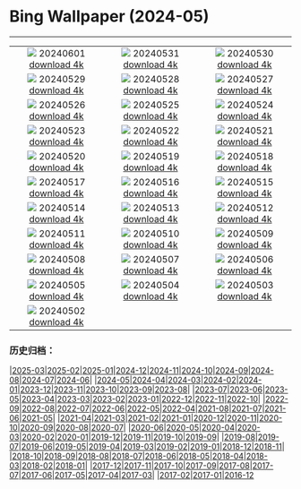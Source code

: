 # Bing Wallpaper (2024-05)
**************
| | | |
| :----: | :----: | :----: |
| ![](https://www.bing.com/th?id=OHR.PrideMonthSF_EN-GB6271318842_1920x1080.jpg) 20240601 [download 4k](https://www.bing.com/th?id=OHR.PrideMonthSF_EN-GB6271318842_UHD.jpg) | ![](https://www.bing.com/th?id=OHR.YorkshireDalesNP_EN-GB1861917445_1920x1080.jpg) 20240531 [download 4k](https://www.bing.com/th?id=OHR.YorkshireDalesNP_EN-GB1861917445_UHD.jpg) | ![](https://www.bing.com/th?id=OHR.Everglades90th_EN-GB0429923413_1920x1080.jpg) 20240530 [download 4k](https://www.bing.com/th?id=OHR.Everglades90th_EN-GB0429923413_UHD.jpg) |
| ![](https://www.bing.com/th?id=OHR.MullOtter_EN-GB2549170693_1920x1080.jpg) 20240529 [download 4k](https://www.bing.com/th?id=OHR.MullOtter_EN-GB2549170693_UHD.jpg) | ![](https://www.bing.com/th?id=OHR.MeteoraMonastery_EN-GB1630086453_1920x1080.jpg) 20240528 [download 4k](https://www.bing.com/th?id=OHR.MeteoraMonastery_EN-GB1630086453_UHD.jpg) | ![](https://www.bing.com/th?id=OHR.HayFestival2024_EN-GB9332975021_1920x1080.jpg) 20240527 [download 4k](https://www.bing.com/th?id=OHR.HayFestival2024_EN-GB9332975021_UHD.jpg) |
| ![](https://www.bing.com/th?id=OHR.MethowWildflowers_EN-GB8398636525_1920x1080.jpg) 20240526 [download 4k](https://www.bing.com/th?id=OHR.MethowWildflowers_EN-GB8398636525_UHD.jpg) | ![](https://www.bing.com/th?id=OHR.MoroccoBenhaddou_EN-GB8113662497_1920x1080.jpg) 20240525 [download 4k](https://www.bing.com/th?id=OHR.MoroccoBenhaddou_EN-GB8113662497_UHD.jpg) | ![](https://www.bing.com/th?id=OHR.OrdesaNationalPark_EN-GB0404903199_1920x1080.jpg) 20240524 [download 4k](https://www.bing.com/th?id=OHR.OrdesaNationalPark_EN-GB0404903199_UHD.jpg) |
| ![](https://www.bing.com/th?id=OHR.IndianStarTortoise_EN-GB7128491716_1920x1080.jpg) 20240523 [download 4k](https://www.bing.com/th?id=OHR.IndianStarTortoise_EN-GB7128491716_UHD.jpg) | ![](https://www.bing.com/th?id=OHR.SnowGumTasmania_EN-GB6373845319_1920x1080.jpg) 20240522 [download 4k](https://www.bing.com/th?id=OHR.SnowGumTasmania_EN-GB6373845319_UHD.jpg) | ![](https://www.bing.com/th?id=OHR.ChelseaFlowerUK_EN-GB5786159001_1920x1080.jpg) 20240521 [download 4k](https://www.bing.com/th?id=OHR.ChelseaFlowerUK_EN-GB5786159001_UHD.jpg) |
| ![](https://www.bing.com/th?id=OHR.HoneycombBee_EN-GB4546978575_1920x1080.jpg) 20240520 [download 4k](https://www.bing.com/th?id=OHR.HoneycombBee_EN-GB4546978575_UHD.jpg) | ![](https://www.bing.com/th?id=OHR.VernazzaItaly_EN-GB4204136839_1920x1080.jpg) 20240519 [download 4k](https://www.bing.com/th?id=OHR.VernazzaItaly_EN-GB4204136839_UHD.jpg) | ![](https://www.bing.com/th?id=OHR.MuseumWhale_EN-GB3804883018_1920x1080.jpg) 20240518 [download 4k](https://www.bing.com/th?id=OHR.MuseumWhale_EN-GB3804883018_UHD.jpg) |
| ![](https://www.bing.com/th?id=OHR.TarangireElephants_EN-GB3515198884_1920x1080.jpg) 20240517 [download 4k](https://www.bing.com/th?id=OHR.TarangireElephants_EN-GB3515198884_UHD.jpg) | ![](https://www.bing.com/th?id=OHR.DayOfLight_EN-GB6642931428_1920x1080.jpg) 20240516 [download 4k](https://www.bing.com/th?id=OHR.DayOfLight_EN-GB6642931428_UHD.jpg) | ![](https://www.bing.com/th?id=OHR.BlueCityIndia_EN-GB6388449012_1920x1080.jpg) 20240515 [download 4k](https://www.bing.com/th?id=OHR.BlueCityIndia_EN-GB6388449012_UHD.jpg) |
| ![](https://www.bing.com/th?id=OHR.CarlsbadNP_EN-GB5824134206_1920x1080.jpg) 20240514 [download 4k](https://www.bing.com/th?id=OHR.CarlsbadNP_EN-GB5824134206_UHD.jpg) | ![](https://www.bing.com/th?id=OHR.NamibiaCanyon_EN-GB4973769370_1920x1080.jpg) 20240513 [download 4k](https://www.bing.com/th?id=OHR.NamibiaCanyon_EN-GB4973769370_UHD.jpg) | ![](https://www.bing.com/th?id=OHR.SkiddawMassifUK_EN-GB5449719093_1920x1080.jpg) 20240512 [download 4k](https://www.bing.com/th?id=OHR.SkiddawMassifUK_EN-GB5449719093_UHD.jpg) |
| ![](https://www.bing.com/th?id=OHR.TexasIndigoBunting_EN-GB6986084120_1920x1080.jpg) 20240511 [download 4k](https://www.bing.com/th?id=OHR.TexasIndigoBunting_EN-GB6986084120_UHD.jpg) | ![](https://www.bing.com/th?id=OHR.MisoolRajaAmpat_EN-GB1531372722_1920x1080.jpg) 20240510 [download 4k](https://www.bing.com/th?id=OHR.MisoolRajaAmpat_EN-GB1531372722_UHD.jpg) | ![](https://www.bing.com/th?id=OHR.EmirganPark_EN-GB1032868040_1920x1080.jpg) 20240509 [download 4k](https://www.bing.com/th?id=OHR.EmirganPark_EN-GB1032868040_UHD.jpg) |
| ![](https://www.bing.com/th?id=OHR.PortMarseille_EN-GB8988650958_1920x1080.jpg) 20240508 [download 4k](https://www.bing.com/th?id=OHR.PortMarseille_EN-GB8988650958_UHD.jpg) | ![](https://www.bing.com/th?id=OHR.LittleDuckling_EN-GB2863897779_1920x1080.jpg) 20240507 [download 4k](https://www.bing.com/th?id=OHR.LittleDuckling_EN-GB2863897779_UHD.jpg) | ![](https://www.bing.com/th?id=OHR.JediMonastery_EN-GB8506812300_1920x1080.jpg) 20240506 [download 4k](https://www.bing.com/th?id=OHR.JediMonastery_EN-GB8506812300_UHD.jpg) |
| ![](https://www.bing.com/th?id=OHR.SanMiguelAllende_EN-GB7729877471_1920x1080.jpg) 20240505 [download 4k](https://www.bing.com/th?id=OHR.SanMiguelAllende_EN-GB7729877471_UHD.jpg) | ![](https://www.bing.com/th?id=OHR.BrightonPierFestival_EN-GB6742125656_1920x1080.jpg) 20240504 [download 4k](https://www.bing.com/th?id=OHR.BrightonPierFestival_EN-GB6742125656_UHD.jpg) | ![](https://www.bing.com/th?id=OHR.SonoranSpring_EN-GB6882953741_1920x1080.jpg) 20240503 [download 4k](https://www.bing.com/th?id=OHR.SonoranSpring_EN-GB6882953741_UHD.jpg) |
| ![](https://www.bing.com/th?id=OHR.CratersOfTheMoon_EN-GB6307433192_1920x1080.jpg) 20240502 [download 4k](https://www.bing.com/th?id=OHR.CratersOfTheMoon_EN-GB6307433192_UHD.jpg) |  |  |

### 历史归档：

|[2025-03](2025-03/2025-03.md)|[2025-02](2025-02/2025-02.md)|[2025-01](2025-01/2025-01.md)|[2024-12](2024-12/2024-12.md)|[2024-11](2024-11/2024-11.md)|[2024-10](2024-10/2024-10.md)|[2024-09](2024-09/2024-09.md)|[2024-08](2024-08/2024-08.md)|[2024-07](2024-07/2024-07.md)|[2024-06](2024-06/2024-06.md)|
|[2024-05](2024-05/2024-05.md)|[2024-04](2024-04/2024-04.md)|[2024-03](2024-03/2024-03.md)|[2024-02](2024-02/2024-02.md)|[2024-01](2024-01/2024-01.md)|[2023-12](2023-12/2023-12.md)|[2023-11](2023-11/2023-11.md)|[2023-10](2023-10/2023-10.md)|[2023-09](2023-09/2023-09.md)|[2023-08](2023-08/2023-08.md)|
|[2023-07](2023-07/2023-07.md)|[2023-06](2023-06/2023-06.md)|[2023-05](2023-05/2023-05.md)|[2023-04](2023-04/2023-04.md)|[2023-03](2023-03/2023-03.md)|[2023-02](2023-02/2023-02.md)|[2023-01](2023-01/2023-01.md)|[2022-12](2022-12/2022-12.md)|[2022-11](2022-11/2022-11.md)|[2022-10](2022-10/2022-10.md)|
|[2022-09](2022-09/2022-09.md)|[2022-08](2022-08/2022-08.md)|[2022-07](2022-07/2022-07.md)|[2022-06](2022-06/2022-06.md)|[2022-05](2022-05/2022-05.md)|[2022-04](2022-04/2022-04.md)|[2021-08](2021-08/2021-08.md)|[2021-07](2021-07/2021-07.md)|[2021-06](2021-06/2021-06.md)|[2021-05](2021-05/2021-05.md)|
|[2021-04](2021-04/2021-04.md)|[2021-03](2021-03/2021-03.md)|[2021-02](2021-02/2021-02.md)|[2021-01](2021-01/2021-01.md)|[2020-12](2020-12/2020-12.md)|[2020-11](2020-11/2020-11.md)|[2020-10](2020-10/2020-10.md)|[2020-09](2020-09/2020-09.md)|[2020-08](2020-08/2020-08.md)|[2020-07](2020-07/2020-07.md)|
|[2020-06](2020-06/2020-06.md)|[2020-05](2020-05/2020-05.md)|[2020-04](2020-04/2020-04.md)|[2020-03](2020-03/2020-03.md)|[2020-02](2020-02/2020-02.md)|[2020-01](2020-01/2020-01.md)|[2019-12](2019-12/2019-12.md)|[2019-11](2019-11/2019-11.md)|[2019-10](2019-10/2019-10.md)|[2019-09](2019-09/2019-09.md)|
|[2019-08](2019-08/2019-08.md)|[2019-07](2019-07/2019-07.md)|[2019-06](2019-06/2019-06.md)|[2019-05](2019-05/2019-05.md)|[2019-04](2019-04/2019-04.md)|[2019-03](2019-03/2019-03.md)|[2019-02](2019-02/2019-02.md)|[2019-01](2019-01/2019-01.md)|[2018-12](2018-12/2018-12.md)|[2018-11](2018-11/2018-11.md)|
|[2018-10](2018-10/2018-10.md)|[2018-09](2018-09/2018-09.md)|[2018-08](2018-08/2018-08.md)|[2018-07](2018-07/2018-07.md)|[2018-06](2018-06/2018-06.md)|[2018-05](2018-05/2018-05.md)|[2018-04](2018-04/2018-04.md)|[2018-03](2018-03/2018-03.md)|[2018-02](2018-02/2018-02.md)|[2018-01](2018-01/2018-01.md)|
|[2017-12](2017-12/2017-12.md)|[2017-11](2017-11/2017-11.md)|[2017-10](2017-10/2017-10.md)|[2017-09](2017-09/2017-09.md)|[2017-08](2017-08/2017-08.md)|[2017-07](2017-07/2017-07.md)|[2017-06](2017-06/2017-06.md)|[2017-05](2017-05/2017-05.md)|[2017-04](2017-04/2017-04.md)|[2017-03](2017-03/2017-03.md)|
|[2017-02](2017-02/2017-02.md)|[2017-01](2017-01/2017-01.md)|[2016-12](2016-12/2016-12.md)